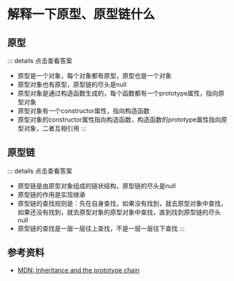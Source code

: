 # 解释一下原型、原型链什么
## 原型
::: details 点击查看答案
- 原型是一个对象，每个对象都有原型，原型也是一个对象
- 原型对象也有原型，原型链的尽头是null
- 原型对象是通过构造函数生成的，每个函数都有一个prototype属性，指向原型对象
- 原型对象有一个constructor属性，指向构造函数
- 原型对象的constructor属性指向构造函数，构造函数的prototype属性指向原型对象，二者互相引用
:::

## 原型链
::: details 点击查看答案
- 原型链是由原型对象组成的链状结构，原型链的尽头是null
- 原型链的作用是实现继承
- 原型链的查找规则是：先在自身查找，如果没有找到，就去原型对象中查找，如果还没有找到，就去原型对象的原型对象中查找，直到找到原型链的尽头null
- 原型链的查找是一层一层往上查找，不是一层一层往下查找
::: 

## 参考资料
- [MDN: Inheritance and the prototype chain](https://developer.mozilla.org/en-US/docs/Web/JavaScript/Inheritance_and_the_prototype_chain)
